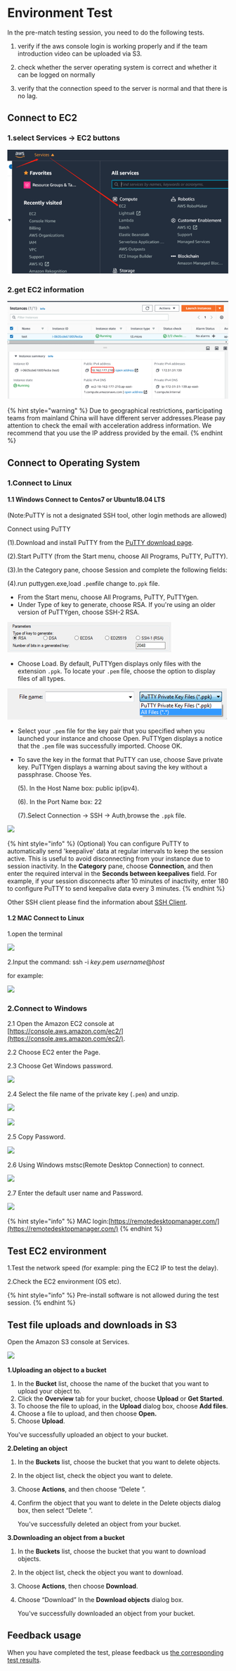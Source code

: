 # Environment Test

In the pre-match testing session,  you need to do the following tests. 

1. verify if the aws console login is working properly and if the team introduction video can be uploaded via S3. 

2. check whether the server operating system is correct and whether it can be logged on normally 

3. verify that the connection speed to the server is normal and that there is no lag.

## Connect to EC2

### 1.select Services -&gt; EC2 buttons

![](../.gitbook/assets/image%20%287%29.png)

### 2.get EC2 information

![](../.gitbook/assets/image%20%284%29.png)

{% hint style="warning" %}
Due to geographical restrictions, participating teams from mainland China will have different server addresses.Please pay attention to check the email with  acceleration address information. We recommend that you use the IP address provided by the email.
{% endhint %}

## Connect to Operating System

### 1.Connect to Linux

#### **1.1 Windows Connect to Centos7 or Ubuntu18.04 LTS**

\(Note:PuTTY is not a designated SSH tool, other login methods are allowed\)

Connect using PuTTY

\(1\).Download and install PuTTY from the [PuTTY download page](http://www.chiark.greenend.org.uk/~sgtatham/putty/).

\(2\).Start PuTTY \(from the Start menu, choose All Programs, PuTTY, PuTTY\).

\(3\).In the Category pane, choose Session and complete the following fields:

\(4\).run puttygen.exe,load `.pem`file change to`.ppk` file.

* From the Start menu, choose All Programs, PuTTY, PuTTYgen.
* Under Type of key to generate, choose RSA. If you're using an older version of PuTTYgen, choose SSH-2 RSA.

![](../.gitbook/assets/image%20%288%29.png)

* Choose Load. By default, PuTTYgen displays only files with the extension `.ppk`. To locate your `.pem` file, choose the option to display files of all types.

![](../.gitbook/assets/image%20%282%29.png)

* Select your `.pem` file for the key pair that you specified when you launched your instance and choose Open. PuTTYgen displays a notice that the `.pem` file was successfully imported. Choose OK.
* To save the key in the format that PuTTY can use, choose Save private key. PuTTYgen displays a warning about saving the key without a passphrase. Choose Yes.

  \(5\). In the Host Name box: public ip\(ipv4\).

  \(6\). In the Port Name box: 22

  \(7\).Select Connection -&gt; SSH -&gt; Auth,browse the `.ppk` file.

![](../.gitbook/assets/image%20%2885%29.png)

{% hint style="info" %}
\(Optional\) You can configure PuTTY to automatically send 'keepalive' data at regular intervals to keep the session active. This is useful to avoid disconnecting from your instance due to session inactivity. In the **Category** pane, choose **Connection**, and then enter the required interval in the **Seconds between keepalives** field. For example, if your session disconnects after 10 minutes of inactivity, enter 180 to configure PuTTY to send keepalive data every 3 minutes.
{% endhint %}

Other SSH client please find the information about [SSH Client](https://www.slant.co/topics/149/~best-ssh-clients-for-windows).

#### **1.2 MAC Connect to Linux**

1.open the terminal

![](../.gitbook/assets/image%20%28106%29.png)

2.Input the command: ssh -i _key_.pem _username_@_host_

for example:

![](../.gitbook/assets/image%20%28103%29.png)

### **2.Connect to Windows** 

2.1 Open the Amazon EC2 console at [https://console.aws.amazon.com/ec2/](https://console.aws.amazon.com/ec2/).

2.2 Choose EC2 enter the Page.

2.3 Choose Get Windows password.

![](../.gitbook/assets/image%20%2878%29.png)

2.4 Select the file name of the private key \(`.pem`\) and unzip.

![](../.gitbook/assets/image%20%2875%29.png)

![](../.gitbook/assets/image%20%2874%29.png)

2.5 Copy Password.

![](../.gitbook/assets/image%20%2876%29.png)

2.6 Using Windows mstsc\(Remote Desktop Connection\) to connect.

![](../.gitbook/assets/image%20%2860%29.png)

2.7 Enter the default user name and Password.

![](../.gitbook/assets/image%20%2863%29.png)

{% hint style="info" %}
MAC login:[https://remotedesktopmanager.com/](https://remotedesktopmanager.com/)
{% endhint %}

## Test EC2 environment

1.Test the network speed \(for example: ping the EC2 IP to test the delay\).

2.Check the EC2 environment \(OS etc\).

{% hint style="info" %}
Pre-install software is not allowed during the test session.
{% endhint %}

## Test file uploads and downloads in S3

Open the Amazon S3 console at Services.

![](../.gitbook/assets/image%20%2886%29.png)

**1.Uploading an object to a bucket**

1. In the **Bucket** list, choose the name of the bucket that you want to upload your object to.
2. Click the **Overview** tab for your bucket, choose **Upload** or **Get Started**.
3. To choose the file to upload, in the **Upload** dialog box, choose **Add files**.
4. Choose a file to upload, and then choose **Open.**
5. Choose **Upload**.

You've successfully uploaded an object to your bucket.

**2.Deleting an object**

1. In the **Buckets** list, choose the bucket that you want to delete objects.
2. In the object list, check the object you want to delete.
3. Choose **Actions**, and then choose “Delete ”.
4.  Confirm the object that you want to delete in the Delete objects dialog box, then select “Delete ”.

    You've successfully deleted an object from your bucket.

**3.Downloading an object from a bucket**

1. In the **Buckets** list, choose the bucket that you want to download objects.
2. In the object list, check the object you want to download.
3. Choose **Actions**, then choose **Download**.
4. Choose “Download” In the **Download objects** dialog box.

     You've successfully downloaded an object from your bucket.

## Feedback usage

When you have completed the test,  please feedback us [the corresponding test results](https://forms.office.com/Pages/DesignPage.aspx?fragment=FormId%3DS8fgZBcaAECBySjMd29sdbARWGwIoxVBvYOnmX6MKMNUQUIwNEQ3SDE2UDJDOEE5MThEVllLTFpRUC4u).

